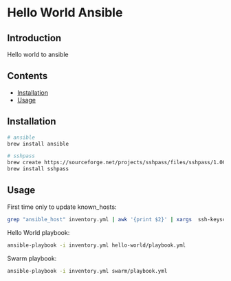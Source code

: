 # Hello World Ansible

## Introduction

Hello world to ansible

## Contents

- [Installation](#installation)
- [Usage](#usage)

## Installation

```bash
# ansible
brew install ansible

# sshpass
brew create https://sourceforge.net/projects/sshpass/files/sshpass/1.06/sshpass-1.06.tar.gz --force
brew install sshpass
```

## Usage

First time only to update known_hosts:

```bash
grep "ansible_host" inventory.yml | awk '{print $2}' | xargs  ssh-keyscan | grep "nistp256" >> ~/.ssh/known_hosts
```

Hello World playbook:

```bash
ansible-playbook -i inventory.yml hello-world/playbook.yml
```

Swarm playbook:

```bash
ansible-playbook -i inventory.yml swarm/playbook.yml
```
